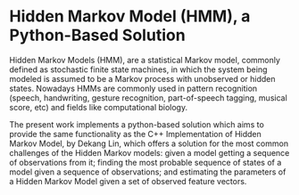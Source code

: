 # Hidden Markov Model (HMM), a Python-Based Solution

Hidden Markov Models (HMM), are a statistical Markov model, commonly defined as stochastic finite state machines, in which the system being modeled is assumed to be a Markov process with unobserved or hidden states. Nowadays HMMs are commonly used in pattern recognition (speech, handwriting, gesture recognition, part-of-speech tagging, musical score, etc) and fields like computational biology.
    
The present work implements a python-based solution which aims to provide the same functionality as the C++ Implementation of Hidden Markov Model, by Dekang Lin, which offers a solution for the most common challenges of the Hidden Markov models: given a model getting a sequence of observations from it; finding the most probable sequence of states of a model given a sequence of observations; and estimating the parameters of a Hidden Markov Model given a set of observed feature vectors.

